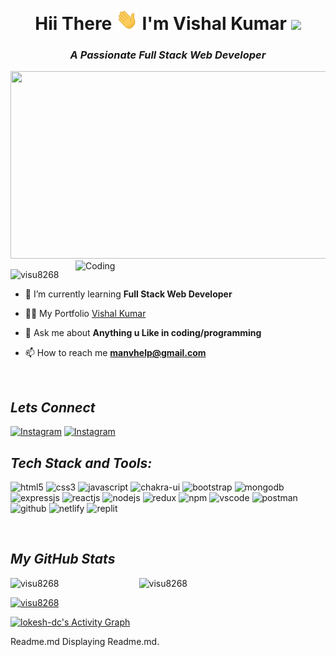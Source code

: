 

<!----- Heading Section -------->

<h1 align="center">
    Hii There
    <img src="https://raw.githubusercontent.com/ABSphreak/ABSphreak/master/gifs/Hi.gif" width="35">
    I'm Vishal Kumar
    <img src="https://camo.githubusercontent.com/d3359cb00ab0b5ed8f2e1fe3fceb4fbaf3b614340f8c0db99c17b9f50b351770/68747470733a2f2f656d6f6a69732e736c61636b6d6f6a69732e636f6d2f656d6f6a69732f696d616765732f313533313834393433302f343234362f626c6f622d73756e676c61737365732e6769663f31353331383439343330" width="35">
</h1>

<h3 align="center"><i>A Passionate Full Stack Web Developer</i></h3>

<img src="https://img.freepik.com/free-vector/hand-drawn-web-developers_23-2148819604.jpg?size=626&ext=jpg&ga=GA1.2.1542769401.1658920397" width="850" height="300">

<img align="right" alt="Coding" width="400" src="https://raw.githubusercontent.com/abhisheknaiidu/abhisheknaiidu/master/code.gif" />

<p align="left"> <img src="https://komarev.com/ghpvc/?username=visu8268&label=Profile%20views&color=0e75b6&style=flat" alt="visu8268"  width="150" /> </p>



- 🌱 I’m currently learning **Full Stack Web Developer**

- 👨‍💻 My Portfolio [Vishal Kumar](https://visu8268.github.io/)

- 💬 Ask me about **Anything u Like in coding/programming**

- 📫 How to reach me **manvhelp@gmail.com**

<br/>

<!-------Connect Section------------->

<h2 align="left"><i>Lets Connect</i></h2>

[![Instagram](https://img.shields.io/badge/LinkedIn-0077B5?style=for-the-badge&logo=linkedin&logoColor=white)]([https://www.linkedin.com/in/premkumar-jadhav-163320230/](https://www.linkedin.com/in/vishal-kumar-42261922b/))
[![Instagram](https://img.shields.io/badge/Portfolio-18A303?style=for-the-badge&logo=ionic&logoColor=white)](https://visu8268.github.io/)
<br/>
<!-------Connect Section End------------->



<!-------Teach Stack Section------------->

<h2 align="left"><i>Tech Stack and Tools:</i></h2>

<p>
    <img src="https://img.shields.io/badge/HTML5-E34F26?style=for-the-badge&logo=html5&logoColor=white" alt="html5" />
    <img src="https://img.shields.io/badge/CSS3-1572B6?style=for-the-badge&logo=css3&logoColor=white" alt="css3" />
    <img src="https://img.shields.io/badge/JavaScript-323330?style=for-the-badge&logo=javascript&logoColor=F7DF1E" alt="javascript" />
    <img src="https://img.shields.io/badge/Chakra%20UI-3bc7bd?style=for-the-badge&logo=chakraui&logoColor=white" alt="chakra-ui" />
    <img src="https://img.shields.io/badge/Bootstrap-563D7C?style=for-the-badge&logo=bootstrap&logoColor=white" alt="bootstrap" />
    <img src="https://img.shields.io/badge/MongoDB-4EA94B?style=for-the-badge&logo=mongodb&logoColor=white" alt="mongodb" />
    <img src="https://img.shields.io/badge/Express.js-000000?style=for-the-badge&logo=express&logoColor=white" alt="expressjs" />
    <img src="https://img.shields.io/badge/React-20232A?style=for-the-badge&logo=react&logoColor=61DAFB" alt="reactjs" />
    <img src="https://img.shields.io/badge/Node.js-339933?style=for-the-badge&logo=nodedotjs&logoColor=white" alt="nodejs" />
    <img src="https://img.shields.io/badge/Redux-593D88?style=for-the-badge&logo=redux&logoColor=white" alt="redux" />
    <img src="https://img.shields.io/badge/npm-CB3837?style=for-the-badge&logo=npm&logoColor=white" alt="npm" />
    <img src="https://img.shields.io/badge/VSCode-0078D4?style=for-the-badge&logo=visual%20studio%20code&logoColor=white" alt="vscode" />
    <img src="https://img.shields.io/badge/Postman-FF6C37?style=for-the-badge&logo=Postman&logoColor=white" alt="postman" />
    <img src="https://img.shields.io/badge/GitHub-100000?style=for-the-badge&logo=github&logoColor=white" alt="github" />
    <img src="https://img.shields.io/badge/Netlify-00C7B7?style=for-the-badge&logo=netlify&logoColor=white" alt="netlify" />
    <img src="https://img.shields.io/badge/replit-667881?style=for-the-badge&logo=replit&logoColor=white" alt="replit" /> 
</p>
<br>
<!-------Teach Stack Section End------------->

<h2><i>My GitHub Stats</i></h2>

<div style={{display:"flex", gap:"4%" }}><img align="left" width="40%" src="https://github-readme-stats.vercel.app/api/top-langs?username=visu8268&show_icons=true&locale=en&layout=compact" alt="visu8268" />

&nbsp;<img  width="55%" src="https://github-readme-stats.vercel.app/api?username=visu8268&show_icons=true&locale=en" alt="visu8268" /></div>


<p align="left"> <a href="https://github.com/ryo-ma/github-profile-trophy"><img src="https://github-profile-trophy.vercel.app/?username=visu8268" alt="visu8268" /></a> </p>

<a href="https://github.com/visu8268/github-readme-activity-graph">
  <img alt="lokesh-dc's Activity Graph" src="https://activity-graph.herokuapp.com/graph?username=visu8268&bg_color=0D1117&color=5BCDEC&line=5BCDEC&point=FFFFFF&hide_border=true" />
</a>


<!---- Stats Section -------->








<!-- <li class='skill-bar'><span class='skill-name'>Angular</span><span class='skill-perfecnt-val'>75</span><span class='skill-full-percent'></span><span class='skill-percent' data-percent='75'></span></li>
<li class='skill-bar'><span class='skill-name'>HTML</span><span class='skill-perfecnt-val'>85</span><span class='skill-full-percent'></span><span class='skill-percent' data-percent='85'></span></li> -->
Readme.md
Displaying Readme.md. 
